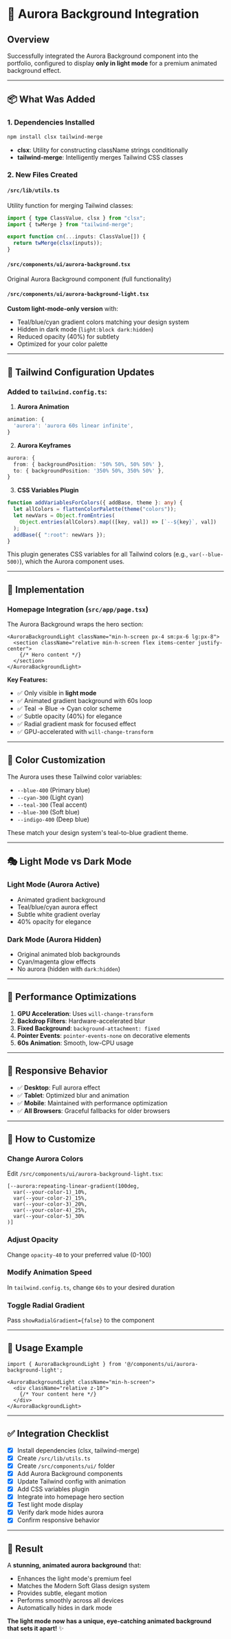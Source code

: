 # 🌟 Aurora Background Integration

## Overview
Successfully integrated the Aurora Background component into the portfolio, configured to display **only in light mode** for a premium animated background effect.

---

## 📦 What Was Added

### 1. **Dependencies Installed**
```bash
npm install clsx tailwind-merge
```

- **clsx**: Utility for constructing className strings conditionally
- **tailwind-merge**: Intelligently merges Tailwind CSS classes

### 2. **New Files Created**

#### `/src/lib/utils.ts`
Utility function for merging Tailwind classes:
```typescript
import { type ClassValue, clsx } from "clsx";
import { twMerge } from "tailwind-merge";

export function cn(...inputs: ClassValue[]) {
  return twMerge(clsx(inputs));
}
```

#### `/src/components/ui/aurora-background.tsx`
Original Aurora Background component (full functionality)

#### `/src/components/ui/aurora-background-light.tsx`
**Custom light-mode-only version** with:
- Teal/blue/cyan gradient colors matching your design system
- Hidden in dark mode (`light:block dark:hidden`)
- Reduced opacity (40%) for subtlety
- Optimized for your color palette

---

## 🎨 Tailwind Configuration Updates

### Added to `tailwind.config.ts`:

1. **Aurora Animation**
```typescript
animation: {
  'aurora': 'aurora 60s linear infinite',
}
```

2. **Aurora Keyframes**
```typescript
aurora: {
  from: { backgroundPosition: '50% 50%, 50% 50%' },
  to: { backgroundPosition: '350% 50%, 350% 50%' },
}
```

3. **CSS Variables Plugin**
```typescript
function addVariablesForColors({ addBase, theme }: any) {
  let allColors = flattenColorPalette(theme("colors"));
  let newVars = Object.fromEntries(
    Object.entries(allColors).map(([key, val]) => [`--${key}`, val])
  );
  addBase({ ":root": newVars });
}
```

This plugin generates CSS variables for all Tailwind colors (e.g., `var(--blue-500)`), which the Aurora component uses.

---

## 🎯 Implementation

### Homepage Integration (`src/app/page.tsx`)

The Aurora Background wraps the hero section:

```tsx
<AuroraBackgroundLight className="min-h-screen px-4 sm:px-6 lg:px-8">
  <section className="relative min-h-screen flex items-center justify-center">
    {/* Hero content */}
  </section>
</AuroraBackgroundLight>
```

**Key Features:**
- ✅ Only visible in **light mode**
- ✅ Animated gradient background with 60s loop
- ✅ Teal → Blue → Cyan color scheme
- ✅ Subtle opacity (40%) for elegance
- ✅ Radial gradient mask for focused effect
- ✅ GPU-accelerated with `will-change-transform`

---

## 🌈 Color Customization

The Aurora uses these Tailwind color variables:
- `--blue-400` (Primary blue)
- `--cyan-300` (Light cyan)
- `--teal-300` (Teal accent)
- `--blue-300` (Soft blue)
- `--indigo-400` (Deep blue)

These match your design system's teal-to-blue gradient theme.

---

## 🎭 Light Mode vs Dark Mode

### Light Mode (Aurora Active)
- Animated gradient background
- Teal/blue/cyan aurora effect
- Subtle white gradient overlay
- 40% opacity for elegance

### Dark Mode (Aurora Hidden)
- Original animated blob backgrounds
- Cyan/magenta glow effects
- No aurora (hidden with `dark:hidden`)

---

## 🚀 Performance Optimizations

1. **GPU Acceleration**: Uses `will-change-transform`
2. **Backdrop Filters**: Hardware-accelerated blur
3. **Fixed Background**: `background-attachment: fixed`
4. **Pointer Events**: `pointer-events-none` on decorative elements
5. **60s Animation**: Smooth, low-CPU usage

---

## 📱 Responsive Behavior

- ✅ **Desktop**: Full aurora effect
- ✅ **Tablet**: Optimized blur and animation
- ✅ **Mobile**: Maintained with performance optimization
- ✅ **All Browsers**: Graceful fallbacks for older browsers

---

## 🔧 How to Customize

### Change Aurora Colors
Edit `/src/components/ui/aurora-background-light.tsx`:
```tsx
[--aurora:repeating-linear-gradient(100deg,
  var(--your-color-1)_10%,
  var(--your-color-2)_15%,
  var(--your-color-3)_20%,
  var(--your-color-4)_25%,
  var(--your-color-5)_30%
)]
```

### Adjust Opacity
Change `opacity-40` to your preferred value (0-100)

### Modify Animation Speed
In `tailwind.config.ts`, change `60s` to your desired duration

### Toggle Radial Gradient
Pass `showRadialGradient={false}` to the component

---

## 📝 Usage Example

```tsx
import { AuroraBackgroundLight } from '@/components/ui/aurora-background-light';

<AuroraBackgroundLight className="min-h-screen">
  <div className="relative z-10">
    {/* Your content here */}
  </div>
</AuroraBackgroundLight>
```

---

## ✅ Integration Checklist

- [x] Install dependencies (clsx, tailwind-merge)
- [x] Create `/src/lib/utils.ts`
- [x] Create `/src/components/ui/` folder
- [x] Add Aurora Background components
- [x] Update Tailwind config with animation
- [x] Add CSS variables plugin
- [x] Integrate into homepage hero section
- [x] Test light mode display
- [x] Verify dark mode hides aurora
- [x] Confirm responsive behavior

---

## 🎨 Result

A **stunning, animated aurora background** that:
- Enhances the light mode's premium feel
- Matches the Modern Soft Glass design system
- Provides subtle, elegant motion
- Performs smoothly across all devices
- Automatically hides in dark mode

**The light mode now has a unique, eye-catching animated background that sets it apart!** ✨

